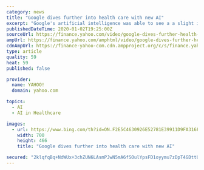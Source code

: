 ```yaml
---
category: news
title: "Google dives further into health care with new AI"
excerpt: "Google's artificial intelligence was able to see a a slight improvement in cancer detection versus traditional medical imaging. Yahoo Finance's Anjalee Khemlani joins On the Move to discuss."
publishedDateTime: 2020-01-02T19:25:00Z
sourceUrl: https://finance.yahoo.com/video/google-dives-further-health-care-192550539.html
ampUrl: https://finance.yahoo.com/amphtml/video/google-dives-further-health-care-192550539.html
cdnAmpUrl: https://finance-yahoo-com.cdn.ampproject.org/c/s/finance.yahoo.com/amphtml/video/google-dives-further-health-care-192550539.html
type: article
quality: 59
heat: 59
published: false

provider:
  name: YAHOO!
  domain: yahoo.com

topics:
  - AI
  - AI in Healthcare

images:
  - url: https://www.bing.com/th?id=ON.F2E5C4630926E52781E39911D9FA316F
    width: 700
    height: 466
    title: "Google dives further into health care with new AI"

secured: "2klqfqBq+NdWUx+3chZUN6LAsmPJwN5mA6fSOulYpsFD1oyymu7zDpT4GDttU8o0uPcAQJUatQnDwaPPSBvpUqcjuu7Iow40KrlPanPreeZ0sW15GcBJdTbDlZvTEQy6eONXKsxcw2gw6QPRTvUThlKfJAd3nFFfQU08xLqahyklB7Kf7Yh3d/zL5rUTMeaoSKJmQTkxyLgjkf31LeMZm+IQGql/6eE4mYBs8al0gg7G0nlq+aDZaXYmbXdLxqa60Rjr7rMim2sQyT4Z72j45w==;WhrTDL6HlcuMul1qLENVOQ=="
---
```


